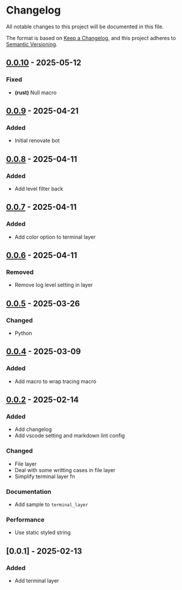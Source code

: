 # Changelog

All notable changes to this project will be documented in this file.

The format is based on [Keep a Changelog](https://keepachangelog.com/en/1.0.0/),
and this project adheres to [Semantic Versioning](https://semver.org/spec/v2.0.0.html).

## [0.0.10] - 2025-05-12

### Fixed

- **(rust)** Null macro

## [0.0.9] - 2025-04-21

### Added

- Initial renovate bot

## [0.0.8] - 2025-04-11

### Added

- Add level filter back

## [0.0.7] - 2025-04-11

### Added

- Add color option to terminal layer

## [0.0.6] - 2025-04-11

### Removed

- Remove log level setting in layer

## [0.0.5] - 2025-03-26

### Changed

- Python

## [0.0.4] - 2025-03-09

### Added

- Add macro to wrap tracing macro

## [0.0.2] - 2025-02-14

### Added

- Add changelog
- Add vscode setting and markdown lint config

### Changed

- File layer
- Deal with some writting cases in file layer
- Simplify terminal layer fn

### Documentation

- Add sample to `terminal_layer`

### Performance

- Use static styled string

## [0.0.1] - 2025-02-13

### Added

- Add terminal layer

[0.0.10]: https://github.com///compare/v0.0.9..v0.0.10
[0.0.9]: https://github.com///compare/v0.0.8..v0.0.9
[0.0.8]: https://github.com///compare/v0.0.7..v0.0.8
[0.0.7]: https://github.com///compare/v0.0.6..v0.0.7
[0.0.6]: https://github.com///compare/v0.0.5..v0.0.6
[0.0.5]: https://github.com///compare/v0.0.4..v0.0.5
[0.0.4]: https://github.com///compare/v0.0.3..v0.0.4
[0.0.2]: https://github.com///compare/v0.0.1..v0.0.2

<!-- generated by git-cliff -->
